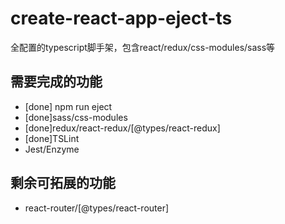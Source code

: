 # create-react-app-eject-ts
全配置的typescript脚手架，包含react/redux/css-modules/sass等


## 需要完成的功能
- [done] npm run eject
- [done]sass/css-modules
- [done]redux/react-redux/[@types/react-redux]
- [done]TSLint
- Jest/Enzyme





## 剩余可拓展的功能
- react-router/[@types/react-router]